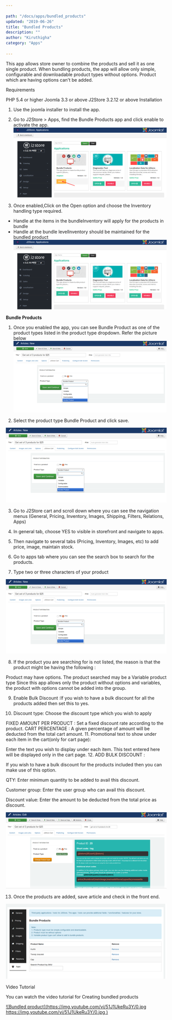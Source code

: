 ```yaml
---

path: "/docs/apps/bundled_products"
updated: "2019-06-26"
title: "Bundled Products"
description: ""
author: "Kiruthigha"
category: "Apps"

---
```


This app allows store owner to combine the products and sell it as one single product. When bundling products, the app will allow only simple, configurable and downloadable product types without options. Product which are having options can't be added.

Requirements

PHP 5.4 or higher
Joomla 3.3 or above
J2Store 3.2.12 or above
Installation

1. Use the joomla installer to install the app.
2. Go to J2Store > Apps, find the Bundle Products app and click enable to activate the app. 
![bp01](../../images/apps/Bundled_products/bundld-product-01.png)

3. Once enabled,Click on the Open option and choose the Inventory handling type required.

* Handle at the items in the bundleInventory will apply for the products in bundle
* Handle at the bundle levelInventory should be maintained for the bundled product
![bp02](../../images/apps/Bundled_products/bundld-product-02.png)

**Bundle Products**

1. Once you enabled the app, you can see Bundle Product as one of the product types listed in the product type dropdown. Refer the picture below 
![bp03](../../images/apps/Bundled_products/bundld-product-03.png)

2. Select the product type Bundle Product and click save. 

![bp03](../../images/apps/Bundled_products/bundld-product-03.png)

3. Go to J2Store cart and scroll down where you can see the navigation menus (General, Pricing, Inventory, Images, Shipping, Filters, Relations, Apps)

4. In general tab, choose YES to visible in storefront and navigate to apps.

5. Then navigate to several tabs (Pricing, Inventory, Images, etc) to add price, image, maintain stock.

6. Go to apps tab where you can see the search box to search for the products.

7. Type two or three characters of your product

![bp03](../../images/apps/Bundled_products/bundld-product-03.png)

8. If the product you are searching for is not listed, the reason is that the product might be having the following :

Product may have options.
The product searched may be a Variable product type
Since this app allows only the product without options and variables, the product with options cannot be added into the group.

9. Enable Bulk Discount :If you wish to have a bulk discount for all the products added then set this to yes.

10. Discount type:  Choose the discount type which you wish to apply 

FIXED AMOUNT PER PRODUCT : Set a fixed discount rate according to the product.
CART PERCENTAGE : A given percentage of amount will be deducted from the total cart amount.
11. Promotional text to show under each item in the cart(only for cart page): 

Enter the text you wish to display under each item. This text entered here will be displayed only in the cart page.
12. ADD BULK DISCOUNT : 

If you wish to have a bulk discount for the products included then you can make use of this option.

QTY: Enter minimum quantity to be added to avail this discount.

Customer group: Enter the user group who can avail this discount.

Discount value: Enter the amount to be deducted from the total price as discount.

![bp04](../../images/apps/Bundled_products/bundld-product-04.png)

13. Once the products are added, save article and check in the front end.

![bp05](../../images/apps/Bundled_products/bundld-product-05.png)

Video Tutorial

You can watch the video tutorial for Creating bundled products

[![Bundled product](https://img.youtube.com/vi/51J1UkeRu3Y/0.jpg
https://img.youtube.com/vi/51J1UkeRu3Y/0.jpg
)](https://youtu.be/az6iUckZnuc "Bundled Products")


